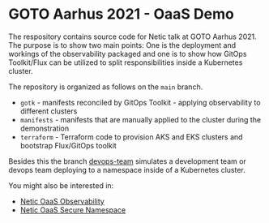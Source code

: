 # GOTO Aarhus 2021 - OaaS Demo

The respository contains source code for Netic talk at GOTO Aarhus 2021. The purpose is to show two
main points: One is the deployment and workings of the observability packaged and one is to show
how GitOps Toolkit/Flux can be utilized to split responsibilities inside a Kubernetes cluster.

The repository is organized as follows on the `main` branch.

- `gotk` - manifests reconciled by GitOps Toolkit - applying observability to different clusters
- `manifests` - manifests that are manually applied to the cluster during the demonstration
- `terraform` - Terraform code to provision AKS and EKS clusters and bootstrap Flux/GitOps toolkit

Besides this the branch [devops-team](https://github.com/neticdk/goto-oaas-demo/tree/devops-team) simulates
a development team or devops team deploying to a namespace inside of a Kubernetes cluster.

You might also be interested in:
 - [Netic OaaS Observability](https://github.com/neticdk/k8s-oaas-observability)
 - [Netic OaaS Secure Namespace](https://github.com/neticdk/k8s-oaas-sccd)
